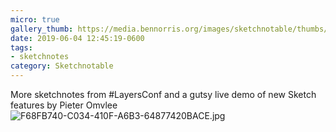 ```yaml
---
micro: true
gallery_thumb: https://media.bennorris.org/images/sketchnotable/thumbs/layers-2019-omvlee.jpg
date: 2019-06-04 12:45:19-0600
tags:
- sketchnotes
category: Sketchnotable
---
```


More sketchnotes from #LayersConf and a gutsy live demo of new Sketch features by Pieter Omvlee
![F68FB740-C034-410F-A6B3-64877420BACE.jpg](https://media.bennorris.org/images/sketchnotable/layers-2019/layers-2019-omvlee.jpg)
